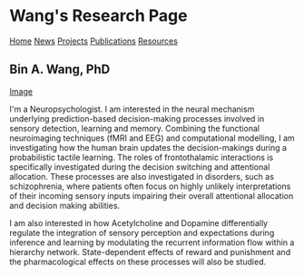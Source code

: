 # Wang's Research Page

[Home](https://bin-a-wang-lab.github.io/Home/)  [News](https://bin-a-wang-lab.github.io/News/)  [Projects](https://bin-a-wang-lab.github.io/Projects/)   [Publications](https://bin-a-wang-lab.github.io/Publications/)  [Resources](https://bin-a-wang-lab.github.io/Resources/)


## Bin A. Wang, PhD

[Image](D:\Bochum\GitHub_picture\Picture4.jpg)

I'm a Neuropsychologist. I am interested in the neural mechanism underlying prediction-based decision-making processes 
involved in sensory detection, learning and memory. Combining the functional neuroimaging techniques (fMRI and EEG) and 
computational modelling, I am investigating how the human brain updates the decision-makings during a probabilistic 
tactile learning. The roles of frontothalamic interactions is specifically investigated during the decision switching 
and attentional allocation. These processes are also investigated in disorders, such as schizophrenia, where patients 
often focus on highly unlikely interpretations of their incoming sensory inputs impairing their overall attentional 
allocation and decision making abilities. 

I am also interested in how Acetylcholine and Dopamine differentially regulate the integration of sensory perception 
and expectations during inference and learning by modulating the recurrent information flow within a hierarchy network. 
State-dependent effects of reward and punishment and the pharmacological effects on these processes will also be studied.

